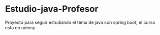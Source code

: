 # Estudio-java-Profesor
Proyecto para seguir estudiando el tema de java con spring boot, el curso esta en udemy
